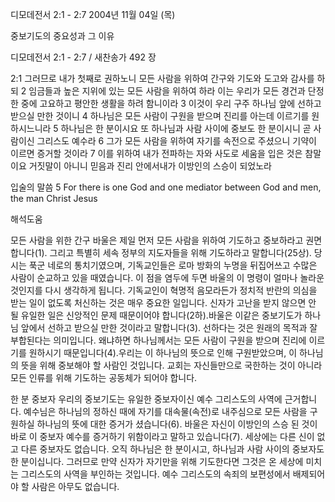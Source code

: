 디모데전서 2:1 - 2:7 
2004년 11월 04일 (목)

중보기도의 중요성과 그 이유



디모데전서 2:1 - 2:7 / 새찬송가 492 장


2:1 그러므로 내가 첫째로 권하노니 모든 사람을 위하여 간구와 기도와 도고와 감사를 하되 2 임금들과 높은 지위에 있는 모든 사람을 위하여 하라 이는 우리가 모든 경건과 단정한 중에 고요하고 평안한 생활을 하려 함니이라  3 이것이 우리 구주 하나님 앞에 선하고 받으실 만한 것이니 4 하나님은 모든 사람이 구원을 받으며 진리를 아는데 이르기를 원하시느니라 5 하나님은 한 분이시요 또 하나님과 사람 사이에 중보도 한 분이시니 곧 사람이신 그리스도 예수라 6 그가 모든 사람을 위하여 자기를 속전으로 주셨으니 기약이 이르면 증거할 것이라 7 이를 위하여 내가 전파하는 자와 사도로 세움을 입은 것은 참말이요 거짓말이 아니니 믿음과 진리 안에서내가 이방인의 스승이 되었노라

입술의 말씀
5 For there is one God and one mediator between God and men, the man Christ Jesus

해석도움





모든 사람을 위한 간구
바울은 제일 먼저 모든 사람을 위하여 기도하고 중보하라고 권면합니다(1).  그리고 특별히 세속 정부의 지도자들을 위해 기도하라고 말합니다(25상).  당시는 푹군 네로의 통치기였으며, 기독교인들은 로마 방화의 누명을 뒤집어쓰고 수많은 사람이 순교하고 있을 때였습니다.  이 점을 염두에 두면 바울의 이 명령이 얼마나 놀라운 것인지를 다시 생각하게 됩니다.  기독교인이 혁명적 음모라든가 정치적 반란의 의심을 받는 일이 없도록 처신하는 것은 매우 중요한 일입니다.  신자가 고난을 받지 않으면 안 될 유일한 일은 신앙적인 문제 때문이어야 합니다(2하).바울은 이같은 중보기도가 하나님 앞에서 선하고 받으실 만한 것이라고 말합니다(3).  선하다는 것은 원래의 목적과 잘 부합된다는 의미입니다.  왜냐하면 하나님께서는 모든 사람이 구원을 받으며 진리에 이르기를 원하시기 때문입니다(4).우리는 이 하나님의 뜻으로 인해 구원받았으며, 이 하나님의 뜻을 위해 중보해야 할 사람인 것입니다.  교회는 자신들만으로 국한하는 것이 아니라 모든 인류를 위해 기도하는 공동체가 되어야 합니다.

한 분 중보자
우리의 중보기도는 유일한 중보자이신 예수 그리스도의 사역에 근거합니다.  예수님은 하나님의 정하신 때에 자기를 대속물(속전)로 내주심으로 모든 사람을 구원하실 하나님의 뜻에 대한 증거가 셨습니다(6).  바울은 자신이 이방인의 스승 된 것이 바로 이 중보자 예수를 증거하기 위함이라고 말하고 있습니다(7).  세상에는 다른 신이 없고 다른 중보자도 없습니다.  오직 하나님은 한 분이시고, 하나님과 사람 사이의 중보자도 한 분이십니다.  그러므로 만약 신자가 자기만을 위해 기도한다면 그것은 온 세상에 미치는 그리스도의 사역을 부인하는 것입니다.  예수 그리스도의 속죄의 보편성에서 배제되어야 할 사람은 아무도 없습니다.